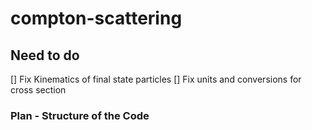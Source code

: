# compton-scattering
## Need to do

[] Fix Kinematics of final state particles
[] Fix units and conversions for cross section

### Plan  - Structure of the Code


